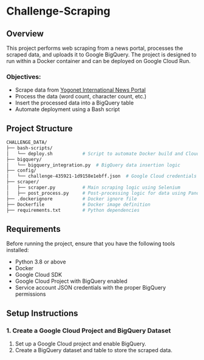 # Challenge-Scraping


## Overview

This project performs web scraping from a news portal, processes the scraped data, and uploads it to Google BigQuery. The project is designed to run within a Docker container and can be deployed on Google Cloud Run. 

### Objectives:
- Scrape data from [Yogonet International News Portal](https://www.yogonet.com/international/)
- Process the data (word count, character count, etc.)
- Insert the processed data into a BigQuery table
- Automate deployment using a Bash script


## Project Structure
```bash
CHALLENGE_DATA/
├── bash-scripts/
│   └── deploy.sh           # Script to automate Docker build and Cloud Run deployment
├── bigquery/
│   └── bigquery_integration.py  # BigQuery data insertion logic
├── config/
│   └── challenge-435921-1d9158e1ebff.json  # Google Cloud credentials for BigQuery
├── scraper/
│   ├── scraper.py          # Main scraping logic using Selenium
│   ├── post_process.py     # Post-processing logic for data using Pandas
├── .dockerignore           # Docker ignore file
├── Dockerfile              # Docker image definition
├── requirements.txt        # Python dependencies
```

## Requirements

Before running the project, ensure that you have the following tools installed:

- Python 3.8 or above
- Docker
- Google Cloud SDK
- Google Cloud Project with BigQuery enabled
- Service account JSON credentials with the proper BigQuery permissions

## Setup Instructions

### 1. Create a Google Cloud Project and BigQuery Dataset
1. Set up a Google Cloud project and enable BigQuery.
2. Create a BigQuery dataset and table to store the scraped data.